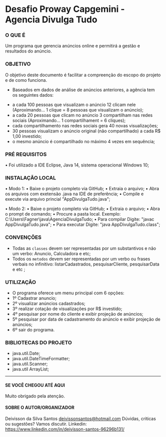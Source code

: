 # Desafio Proway Capgemini - Agencia Divulga Tudo

### O QUE É
Um programa que gerencia anúncios online e permitirá a gestão e resultados do anúncio.

### OBJETIVO
O objetivo deste documento é facilitar a compreenção do escopo do projeto e de como funciona.

- Baseados em dados de análise de anúncios anteriores, a agência tem os seguintes dados:
* a cada 100 pessoas que visualizam o anúncio 12 clicam nele (Aproximando... 1 clique = 8 pessoas que visualizam o anúncio);
* a cada 20 pessoas que clicam no anúncio 3 compartilham nas redes sociais (Aproximando... 1 compartilhament = 6 cliques);
* cada compartilhamento nas redes sociais gera 40 novas visualizações;
* 30 pessoas visualizam o anúncio original (não compartilhado) a cada R$ 1,00 investido;
* o mesmo anúncio é compartilhado no máximo 4 vezes em sequência;

### PRÉ REQUISITOS
• Foi utilizado a IDE Eclipse, Java 14, sistema operacional Windows 10;

### INSTALAÇÃO LOCAL
• Modo 1:
• Baixe o projeto completo via GitHub;
• Extraia o arquivo;
• Abra os arquivos com exetensão .java na IDE de preferência;
• Compile e execute via arquivo princial "AppDivulgaTudo.java";

• Modo 2:
• Baixe o projeto completo via GitHub;
• Extraia o arquivo;
• Abra o prompt de comando;
• Procure a pasta local. Exemplo: C:\Users\Fagner\java\AgenciaDivulgaTudo;
• Para compilar Digite: "javac AppDivulgaTudo.java";
• Para executar Digite: "java AppDivulgaTudo.class";

### CONVENÇÕES
* Todas as `classes` devem ser representadas por um substantivos e não um verbo: Anuncio, Calculadora e etc;
* Todos os `metodos` devem ser representadas por um verbo ou frases verbais no infinitivo: listarCadastrados, pesquisarCliente, pesquisarData e etc ;

### UTILIZAÇÃO
* O programa oferece um menu principal com 6 opções:
* 1º Cadastrar anuncio;
* 2º visualizar anúncios cadastrados;
* 3º realizar cotação de visualizações por R$ investido;
* 4º pesquisar por nome do cliente e exibir projeção de anúncios;
* 5º pesquisar por data de cadastramento do anúncio e exibir projeção de anúncios;
* 6º sair do programa.

### BIBLIOTECAS DO PROJETO
* java.util.Date;
* java.util.DateTimeFormatter;
* java.util.Scanner;
* java.util ArrayList;

----------------------------
#### SE VOCÊ CHEGOU ATÉ AQUI
Muito obrigado pela atenção.

#### SOBRE O AUTOR/ORGANIZADOR
Deivisson da Silva Santos
deivissonsantos@hotmail.com
Dúvidas, criticas ou sugestões? Vamos discutir. Linkedin: https://www.linkedin.com/in/deivisson-santos-96296b131/
